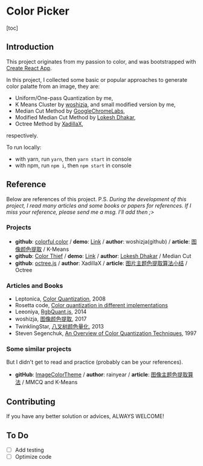 # Color Picker

[toc]

## Introduction

This project originates from my passion to color, and was bootstrapped with [Create React App](https://github.com/facebook/create-react-app).

In this project, I collected some basic or popular approaches to generate color palatte from an image, they are:

- Uniform/One-pass Quantization by me,
- K Means Cluster by [woshizja](https://github.com/woshizja/colorful-color), and small modified version by me,
- Median Cut Method by [GoogleChromeLabs](https://github.com/GoogleChromeLabs/sample-media-pwa),
- Modified Median Cut Method by [Lokesh Dhakar](https://github.com/lokesh/color-thief),
- Octree Method by [XadillaX](https://github.com/XadillaX/theme-color-test/blob/master/version3/octree.js),

respectively.

To run locally:

- with yarn, run `yarn`, then `yarn start` in console
- with npm, run `npm i`, then `npm start` in console

## Reference

Below are references of this project.
P.S. _During the development of this project, I read many articles and some books or papers for references. If I miss your reference, please send me a msg. I'll add then ;>_

### Projects

- **github**: [colorful color](https://github.com/woshizja/colorful-color) / **demo**: [Link](https://woshizja.github.io/colorful-color/) / **author**: woshizja(github) / **article**: [图像颜色提取](https://segmentfault.com/a/1190000009832996) / K-Means
- **github**: [Color Thief](https://github.com/lokesh/color-thief) / **demo**: [Link](https://lokeshdhakar.com/projects/color-thief/) / **author**: [Lokesh Dhakar](https://lokeshdhakar.com/) / Median Cut
- **github**: [octree.js](https://github.com/XadillaX/theme-color-test/blob/master/version3/octree.js) / **author**: XadillaX / **article**: [图片主题色提取算法小结](https://xcoder.in/2014/09/17/theme-color-extract/#%E4%B8%BB%E9%A2%98%E8%89%B2%E6%8F%90%E5%8F%96-Node-js-%E5%8C%85%E2%80%94%E2%80%94thmclrx) / Octree

### Articles and Books

- Leptonica, [Color Quantization](http://www.leptonica.org/color-quantization.html), 2008
- Rosetta code, [Color quantization in different implementations](http://rosettacode.org/wiki/Color_quantization)
- Leeoniya, [RgbQuant.js](https://github.com/leeoniya/RgbQuant.js), 2014
- woshizja, [图像颜色提取](http://www.voidcn.com/article/p-hybxbtsc-e.html), 2017
- TwinklingStar, [八叉树颜色量化](http://www.twinklingstar.cn/2013/491/octree-quantization/), 2013
- Steven Segenchuk, [An Overview of Color Quantization Techniques](http://web.cs.wpi.edu/~matt/courses/cs563/talks/color_quant/CQindex.html), 1997

### Some similar projects

But I didn't get to read and practice (probably can be your references).

- **gitHub**: [ImageColorTheme](https://github.com/rainyear/ImageColorTheme) / **author**: rainyear / **article**: [图像主题色提取算法](https://www.jianshu.com/p/5436cf3d972a) / MMCQ and K-Means

## Contributing

If you have any better solution or advices, ALWAYS WELCOME!

## To Do

- [ ] Add testing
- [ ] Optimize code
